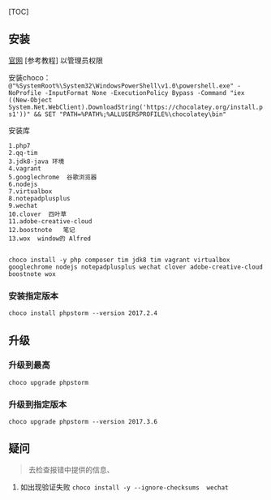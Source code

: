 [TOC]

## 安装
[官网](https://chocolatey.org/install)
[参考教程]
以管理员权限

安装choco：
`@"%SystemRoot%\System32\WindowsPowerShell\v1.0\powershell.exe" -NoProfile -InputFormat None -ExecutionPolicy Bypass -Command "iex ((New-Object System.Net.WebClient).DownloadString('https://chocolatey.org/install.ps1'))" && SET "PATH=%PATH%;%ALLUSERSPROFILE%\chocolatey\bin"`

安装库
```
1.php7
2.qq-tim	
3.jdk8-java 环境
4.vagrant	
5.googlechrome	谷歌浏览器
6.nodejs
7.virtualbox
8.notepadplusplus
9.wechat 
10.clover  四叶草
11.adobe-creative-cloud
12.boostnote   笔记
13.wox  window的 Alfred


choco install -y php composer tim jdk8 tim vagrant virtualbox googlechrome nodejs notepadplusplus wechat clover adobe-creative-cloud boostnote wox

```

### 安装指定版本
```
choco install phpstorm --version 2017.2.4
```

## 升级
### 升级到最高
`choco upgrade phpstorm `

### 升级到指定版本
`choco upgrade phpstorm --version 2017.3.6`

## 疑问
>去检查报错中提供的信息、

1. 如出现验证失败
`choco install -y --ignore-checksums  wechat`